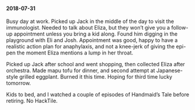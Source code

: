 #### 2018-07-31

Busy day at work. Picked up Jack in the middle of the day to visit the immunologist. Needed to talk about Eliza, but they won’t give you a follow-up appointment unless you bring a kid along. Found him digging in the playground with Eli and Josh. Appointment was good, happy to have a realistic action plan for anaphylaxis, and not a knee-jerk of giving the epi-pen the moment Eliza mentions a lump in her throat.

Picked up Jack after school and went shopping, then collected Eliza after orchestra. Made mapu tofu for dinner, and second attempt at Japanese-style grilled eggplant. Burned it this time. Hoping for third time lucky tomorrow.

Kids to bed, and I watched a couple of episodes of Handmaid’s Tale before retiring. No HackTile.